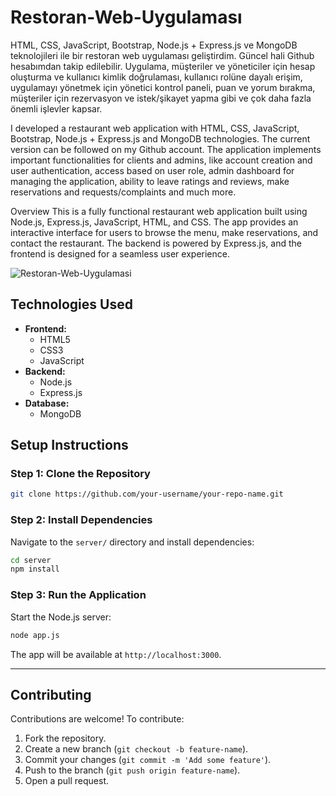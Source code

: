 # Restoran-Web-Uygulaması

HTML, CSS, JavaScript, Bootstrap, Node.js + Express.js ve MongoDB teknolojileri ile bir restoran web uygulaması geliştirdim. Güncel hali Github hesabımdan takip edilebilir. Uygulama, müşteriler ve yöneticiler için hesap oluşturma ve kullanıcı kimlik doğrulaması, kullanıcı rolüne dayalı erişim, uygulamayı yönetmek için yönetici kontrol paneli, puan ve yorum bırakma, müşteriler için rezervasyon ve istek/şikayet yapma gibi ve çok daha fazla önemli işlevler kapsar.

I developed a restaurant web application with HTML, CSS, JavaScript, Bootstrap, Node.js + Express.js and MongoDB technologies. The current version can be followed on my Github account. The application implements important functionalities for clients and admins, like account creation and user authentication, access based on user role, admin dashboard for managing the application, ability to leave ratings and reviews, make reservations and requests/complaints and much more.

Overview
This is a fully functional restaurant web application built using Node.js, Express.js, JavaScript, HTML, and CSS. The app provides an interactive interface for users to browse the menu, make reservations, and contact the restaurant. The backend is powered by Express.js, and the frontend is designed for a seamless user experience.


![Restoran-Web-Uygulamasi](Main_page.png)  


## **Technologies Used**

- **Frontend:**
  - HTML5
  - CSS3
  - JavaScript
- **Backend:**
  - Node.js
  - Express.js
- **Database:**
  - MongoDB 


## **Setup Instructions**

### **Step 1: Clone the Repository**
```bash
git clone https://github.com/your-username/your-repo-name.git
```

### **Step 2: Install Dependencies**
Navigate to the `server/` directory and install dependencies:
```bash
cd server
npm install
```

### **Step 3: Run the Application**
Start the Node.js server:
```bash
node app.js
```
The app will be available at `http://localhost:3000`.

---

## **Contributing**

Contributions are welcome! To contribute:
1. Fork the repository.
2. Create a new branch (`git checkout -b feature-name`).
3. Commit your changes (`git commit -m 'Add some feature'`).
4. Push to the branch (`git push origin feature-name`).
5. Open a pull request.
